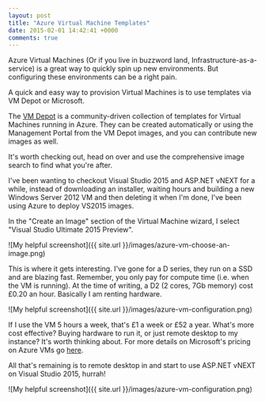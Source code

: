 ```yaml
---
layout: post
title: "Azure Virtual Machine Templates"
date: 2015-02-01 14:42:41 +0000
comments: true
---
```


Azure Virtual Machines (Or if you live in buzzword land, Infrastructure-as-a-service) is a great way to quickly spin up new environments. But configuring these environments can be a right pain. 

A quick and easy way to provision Virtual Machines is to use templates via VM Depot or Microsoft.

<!-- more --> 

The [VM Depot](http://vmdepot.msopentech.com) is a community-driven collection of templates for Virtual Machines running in Azure. They can be created automatically or using the Management Portal from the VM Depot images, and you can contribute new images as well.

It's worth checking out, head on over and use the comprehensive image search to find what you're after.

I've been wanting to checkout Visual Studio 2015 and ASP.NET vNEXT for a while, instead of downloading an installer, waiting hours and building a new Windows Server 2012 VM and then deleting it when I'm done, I've been using Azure to deploy VS2015 images.

In the "Create an Image" section of the Virtual Machine wizard, I select "Visual Studio Ultimate 2015 Preview".

![My helpful screenshot]({{ site.url }}/images/azure-vm-choose-an-image.png)

This is where it gets interesting. I've gone for a D series, they run on a SSD and are blazing fast. Remember, you only pay for compute time (i.e. when the VM is running). At the time of writing, a D2 (2 cores, 7Gb memory) cost £0.20 an hour. Basically I am renting hardware.

![My helpful screenshot]({{ site.url }}/images/azure-vm-configuration.png)

If I use the VM 5 hours a week, that's £1 a week or £52 a year. What's more cost effective? Buying hardware to run it, or just remote desktop to my instance? It's worth thinking about. For more details on Microsoft's pricing on Azure VMs go [here](http://azure.microsoft.com/en-gb/pricing/details/virtual-machines/).

All that's remaining is to remote desktop in and start to use ASP.NET vNEXT on Visual Studio 2015, hurrah!

![My helpful screenshot]({{ site.url }}/images/azure-vm-configuration.png)
